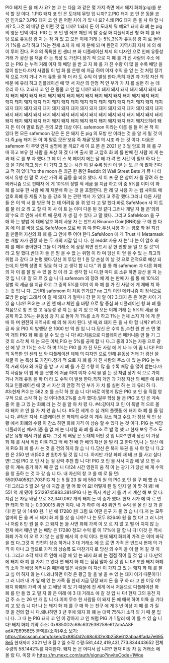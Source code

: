 PIG 돼지 돈 을 왜 사 요?
본 고 는 다음 과 같은 몇 가지 측면 에서 돼지 화폐(pig)를 분석 할 것 이다.
1.PIG 돼지 코 인 은 도대체 무엇 입 니까?
2.PIG 돼지 코 인 은 동물 코 인 인가요?
3.PIG 돼지 코 인 은 어떤 차이 가 있 나 요?
4.왜 PIG 돼지 돈 을 사 야 합 니까?
5,그것 의 배당 은 어떤 것 입 니까?
1:돼지 돈 이 도대체 뭐 예요?
돼지 화 폐 는 pig 의 영문 번역 이다.
PIG 는 코 인 앤 에코 체인 의 탈 중심 화 디플레이션 형 화 폐 를 바탕 으로 유동성 광 지 는 잠 겨 있 고 모든 이체 거래 는 5%,3%가 유동성 광 지 로 돌아 가 1%를 소각 하고 1%는 전체 소지 자 에 게 분배 되 며 완전히 지역사회 자치 에 의 해 이 루어 진다.
PIG 의 독특한 인 센티 브 와 디플레이션 체제 의 디자인 으로 인해 유동성 거래 가 광산 을 채굴 하 는 특성 도 가진다.장기 적 으로 지 폐 를 가 진 사람의 주소 에 있 는 PIG 는 누적 거래 이자 와 배당 을 받 고 지 폐 를 가 진 수량 이 많 을 수록 배당 을 많이 받는다.마치 사람들 이 법 화 를 은행 에 저금 하여 이자 수익 을 얻 는 것 처럼 장기 적 으로 가지 거나 거래 유통 을 하 더 라 도 수익 이 발생 한다.특히 개인 과 가정 자산 의 배분 에 유리 하고 인플레이션 에 맞 서 자산 의 안정 적 인 부가 가 치 를 실현 하 는 데 유리 하 다.
2:돼지 코 인 은 동물 코 인 입 니까?
돼지 돼지 돼지 돼지 돼지 돼지 돼지 돼지 돼지 돼지 돼지 돼지 돼지 돼지 돼지 돼지 돼지 돼지 돼지 돼지 돼지 돼지 돼지 돼지 돼지 돼지 돼지 돼지 돼지 돼지 돼지 돼지 돼지 돼지 돼지 돼지 돼지 돼지 돼지 돼지 돼지 돼지 돼지 돼지 돼지 돼지 돼지 돼지 돼지 돼지 돼지 돼지 돼지 돼지 돼지 돼지 돼지 돼지 돼지 돼지 돼지 돼지 돼지 돼지 돼지 돼지 돼지 돼지 돼지 돼지 돼지 돼지 돼지 돼지 돼지 돼지 돼지 돼지 돼지 돼지 돼지 돼지 돼지 돼지 돼지 돼지 돼지 돼지 돼지 돼지오히려 돼지 돈 이 야 말로 많은 돈의 모방 대상 이다.
safemoon 이라는 이름 을 들 어 본 적 이 있다 면 모든 safemoon 같은 돈 은 돼지 돈 pig 의 모방 판 이라는 것 을 알 게 될 것 이다.즉,pig 돼지 돈 이 야 말로 모든'보유 즉 채굴'모델 의 시조 라 는 것 이다.
다음은 safemom 이 무엇 인지 설명해 볼 까요?
세 이 프 문 은 2021 년 3 월 암호 화 폐 를 구 매 하고 보유 한 사람 을 포상 하 겠 다 며 출시 했 고,암호 화 폐 를 판매 한 사람 에 게 는 과 태 료 를 부 과 했다.그 페 이 스 북 페이지 에는 달 에 가 려 면 시간 이 필요 하 다 는 것 을 기억 하고,당신 이 가지 고 있 는 시간 이 길 수록 당신 이 얻 는 토 큰 이 많아 진다 고 적 혀 있다."to the moon 은 최근 한 동안 Reddit 의 Wall Street Bets 커 뮤 니 티 에서 유행 한 말 로 자산 가격 의 급등 을 비유 했다.
세 이 프 문 은 참여 자 를 장려 하 는 메커니즘 으로 판매자 에 게 10%의 징벌 적 세금 을 지급 하고 이 중 5%를 이미 이 화 폐 를 보유 한 사람 에 게 재분배 하 는 것 을 포함한다.
한 레 딧 사용 자 는 웹 사이트 에 암호 화폐 등 제품 기능 을 강조 하 는 관련 백서 가 있다 고 주장 했다.그러나 다른 사람들 은 이 백 서 를 방문 하 는 데 어려움 을 겪 었 다 고 말 했다.바로 SafeMoon 사 이 트 를 불 러 오 려 고 할 때 이 사 이 트 는 이미 다운 된 것 같다.그러나 개발 자 들 은'의외 의'수요 로 인해 사이트 에 문제 가 생 길 수 있다 고 말 했다.
그리고 SafeMoon 을 구 매 하 는 방법 에 대해 암호 화폐 사용 자 는 반드시 Binance Coin(BNB)을 구 매 한 다음 에 이 를 바탕 으로 SafeMoon 으로 바 꿔 야 한다.우선,사용 자 는 암호 화 된 지갑 을 만들어 자신의 화 폐 를 그 안에 두 어야 한다.SafeMoon 에 게 Trust 나 Metamask 는 개발 자가 권장 하 는 두 개의 지갑 입 니 다.
한 reddit 사용 자 는"나 는 이 암호 화 폐 를 매우 좋아한다.그들 이 거래소 에 상장 되면 반드시 강 한 반향 을 일 으 킬 것"이 라 고 말 했다.반대 자 들 은 믿 을 수 없 는 위험 이 라 며 당신 이 얻 을 수 있 는 최고의 위험 과 같다 고 논평 했다.당신 이 투입 한 1 원 당 손실 이 날 것 으로 전적으로 예상 되 는데,이 면책 성명 이 필요 하 다 고 생각 합 니 다."
위 를 통 해 safemom 과 다른 화폐의 차 이 를 잘 알 수 있 을 것 이 라 고 생각 합 니 다.한 마디 로 소유 하면 광산 을 파 는 것 입 니 다!
잘 모 르 겠 습 니 다.safemom 의 장려 체 제 는 판매 자 를 통 해 10%의 징벌 적 세금 을 지급 하고 그 중의 5%를 이미 이 화 폐 를 가 진 사람 에 게 재배 치 하 는 것 입 니 다.
그런데 safemom 이 처음 인가요?
no
그의 이런 메커니즘 이 정식으로 모방 한 pig!
그래서 이 럴 때 돼지 가 얼마나 강 한 지 알 아?
3.돼지 돈 은 어떤 차이 가 있 습 니까?
PIG 는 코 인 앤 에코 체인 을 바탕 으로 탈 중심 화 디플레이션 형 화 폐 를 처음으로 창 조 했 고 유동성 광 지 는 잠 겨 있 으 며 모든 이체 거래 는 5%의 세금 을 공제 하고 3%는 유동성 광 지 로 돌아 가 1%를 소각 하고 1%는 전체 소지 자 에 게 분배 하 며 완전히 지역사회 에 의 해 자치 된다.
넷 째,왜 돼지 돈 을 사 야 합 니까?
\#1:지금 싸 요
PIG 의 발행량 은 1000 만 억 원 입 니 다.당신 은 수백 원,수천 원 만 쓰 면 몇 억 개의 PIG 화 폐 를 살 수 있 습 니 다!
\#2:처음으로 디플레이션 메커니즘 만 들 기
그것 의 소각 체 제 는 모든 이체,PIG 는 5%를 공제 합 니 다.그 중의 3%는 자동 으로 광산 에 넣 고 1%는 소각 하 며 1%는 PIG 를 가 진 모든 사람 에 게 나 누 어 줍 니 다!
PIG 의 독특한 인 센티 브 와 디플레이션 체제 의 디자인 으로 인해 유동성 거래 가 광산 을 채굴 하 는 특성 도 가진다.장기 적 으로 지 폐 를 가 진 사람의 주소 에 있 는 PIG 는 누적 거래 이자 와 배당 을 받 고 지 폐 를 가 진 수량 이 많 을 수록 배당 을 많이 받는다.마치 사람들 이 법 화 를 은행 에 저금 하여 이자 수익 을 얻 는 것 처럼 장기 적 으로 가지 거나 거래 유통 을 하 더 라 도 수익 이 발생 한다.특히 개인 과 가정 자산 의 배분 에 유리 하고 인플레이션 에 맞 서 자산 의 안정 적 인 부가 가 치 를 실현 하 는 데 유리 하 다.
\#3:현재 PIG 는 582 조 를 소각 하 였 습 니 다!
바로 이렇게 많은 PIG 코 인 을 직접 영구적 으로 소각 하 는 것 이다(58.2%를 소각 했다).일부 학생 들 은 PIG 코 인 은 계속 줄 어 들 고 있 는 화폐 라 는 것 을 알 아 차 렸 다.
\#4:강아지 코 인 이 폭발 적 으로 올 라 돼지 코 인 을 가 져 왔 습 니 다.
\#5:전 세계 수 십 개의 플랫폼 에 돼지 화 폐 를 올 립 니 다.
\#작은 지식:
디플레이션 은 화폐의 수량 이 계속 감소 하고 수요 가 정상 적 인 상황 에서 화폐의 수량 이 감소 하면 화폐 가격 이 상승 할 수 있다 는 것 이다.
PIG 는 배당 디플레이션 메커니즘 을 없 애 는 디지털 화 폐 를 최초 로 발 명 했 고 현재 보유 주소 도 같은 유형 에서 가장 많다.
그것 의 배당 은 도대체 어떤 것 입 니까?
만약 당신 이 가상 화 폐 를 사서 직접 이륙 하고 백 배 천 배 만 배의 재산 을 벌 려 고 한다 면,나 는 당신 에 게 PIG 화 폐 를 사 는 것 을 건의 하지 않 습 니 다.당신 은 복지 복권 을 사 야 합 니 다.2 원 은 250 만 배(500 만 원!)가 될 것 입 니 다.
하지만 가상 화폐 재 테 크 를 사고 싶다 면!
그럼 PIG 코 인 사 는 걸 강력 추천 합 니 다!
PIG 코 인 을 사서 지갑 에 넣 으 면 수량 이 계속 증가 하기 때 문 입 니 다!24 시간 영원히 움 직 이 는 광기 가 당신 에 게 수익 을 창 출하 는 것 과 같 습 니 다.
내 자신의 창 고 를 예 로 들 면:
55097405821.703PIG
저 는 5 월 23 일 에 550 억 원 의 PIG 코 인 을 구 매 했 습 니 다!
그리고 5 월 24 일 에 지갑 을 열 어 봤 어 요!
어떻게 된 일 인지 알 아 맞 혀 봐!
얘 551 억 개 됐어!
55129745883.3814PIG
나 는 즉시 계산 기 를 켜 서 계산 해 보 았 다.
지갑 은 자동 배당 으로 32,340,062 개의 돼지 돈 이 증가 했다.
현재 시가 에 따 르 면 한 돼지 화 폐 는 0.000015 위안 이다.
내 가 하루 에 48 위안 의 수익 을 올 린 것 과 같다!
한 달 에 1440 원.
1 년 에 17280 원!
그럼 또 어떤 친구 가 물 었 습 니 다.저 는 모두 얼마의 돈 을 써 서 돼지 화 폐 를 샀 습 니까?
나 는 모두 82646 원 을 썼 다!
그 러 니까 나 처럼 8 만 원 을 주 고 돼지 돈 을 사면 화폐 가격 이 오 르 지 않 고 떨 어 지지 않 는 전제 에서 매년 받 는 배당 은 17280 정도!
수익 률 이 17%에 달 합 니 다!
이것 은 역시 화폐 가격 이 오 르 지 않 는 상황 에서 의 수익 이다.
현재 돼지 화폐의 가격 은 이미 바닥 을 쳤 다.그것 이 천천히 상승 하거나 3 대 거래소 에 오 르 면 가격 은 반드시 현재 의 가격 이 아니 고 앞으로 가격 의 상승폭 도 마찬가지 로 당신 의 수익 을 이 끌 어 갈 것 이다.
그리고 소각 체제 로 인해 시장 에 있 는 돼지 화 폐 는 점점 적어 질 것 입 니 다.만약 에 돼지 화 폐 를 가지 고 있다 면 돼지 화 폐 는 점점 많아 질 것 입 니 다!
또한 돼지 화폐의 소각 과 배당 메커니즘 때문에 많은 사람들 이 자신 이 가지 고 있 는 돼지 화 폐 를 팔 고 싶 어 하지 않 는 다.왜냐하면 이것 은 황금 알 을 낳 을 수 있 는 돼지 이기 때문이다!
그 러 니까 내 가 옆 에 있 는 가족 들 한테 지금 당장 돼지 돈 을 구 하 라 고 한 이유 야!
돼지 화폐의 가격 이 낮 고 배당 이 있 기 때문에 전 세계 에서 처음으로 디플레이션 화 폐 를 만 들 었 고 멀 지 않 은 미래 에 3 대 거래소 에 갈 것 입 니 다!
현재 그의 동전 지갑 주 소 는 26 만 개 입 니 다.이미 무수 한 사람들 이 돼지 돈 에 매복 하여 이륙 을 기다 리 고 있 습 니 다!
나 는 돼지 화 폐 를 구 매 하 는 친구 에 게 3 년 이상 지 폐 를 가 질 것 을 건의 합 니 다.왜냐하면 3 년 후에 돼지 화 폐 는 대략 75%가 소각 되 기 때 문 입 니 다.
그 때 는 PIG 돼지 코 인 이 강아지 코 인 처럼 PIG 가 1 달러 에 이 를 수 있 습 니 다!
돼지 화폐 계약 주소∶
0x8850D2c68c632E3B258e612abAA8F adA7E6958E5
블랙홀(소각)주소 보기:
https://bscscan.com/token/0x8850d2c68c632e3b258e612abaa8fada7e6958e5
현재까지 2021 년 8 월 2 일
소각 수량:581,442,419,431,773.834443652
전체 수량의 58.1442%를 차지한다.
돼지 돈 은 어디서 삽 니까?
현재 미장 차 등 거래소 에 올 랐 다.
미장 차
https://m.mexc.com/auth/signup?inviteCode=1Wqe
